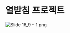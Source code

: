
<h1> 열받침 프로젝트 </h1>

![Slide 16_9 - 1.png](https://prod-files-secure.s3.us-west-2.amazonaws.com/bc57bfd1-b7c9-4c46-b20b-ba4fb15bf6ba/c3f33f47-63df-499e-8994-c36e4508b8a5/Slide_16_9_-_1.png)
